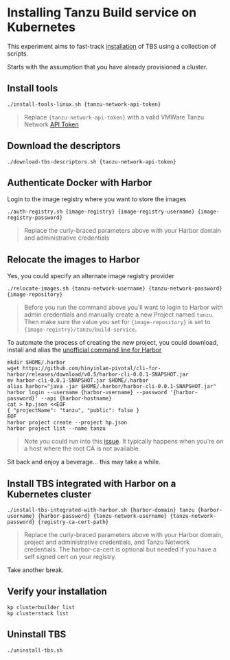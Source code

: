 # Installing Tanzu Build service on Kubernetes

This experiment aims to fast-track [installation](https://docs.pivotal.io/build-service/1-2/installing.html) of TBS using a collection of scripts.

Starts with the assumption that you have already provisioned a cluster.

## Install tools

```
./install-tools-linux.sh {tanzu-network-api-token}
```
> Replace `{tanzu-network-api-token}` with a valid VMWare Tanzu Network [API Token](https://network.pivotal.io/users/dashboard/edit-profile)

## Download the descriptors

```
./download-tbs-descriptors.sh {tanzu-network-api-token}
```

## Authenticate Docker with Harbor

Login to the image registry where you want to store the images

```
./auth-registry.sh {image-registry} {image-registry-username} {image-registry-password}
```
> Replace the curly-braced parameters above with your Harbor domain and administrative credentials

## Relocate the images to Harbor

Yes, you could specify an alternate image registry provider

```
./relocate-images.sh {tanzu-network-username} {tanzu-network-password} {image-repository}
```

> Before you run the command above you'll want to login to Harbor with admin credentials and manually create a new Project named `tanzu`.  Then make sure the value you set for `{image-repository}` is set to `{image-registry}/tanzu/build-service`.

To automate the process of creating the new project, you could download, install and alias the [unofficial command line for Harbor](https://github.com/hinyinlam/cli-for-harbor)

```
mkdir $HOME/.harbor
wget https://github.com/hinyinlam-pivotal/cli-for-harbor/releases/download/v0.5/harbor-cli-0.0.1-SNAPSHOT.jar
mv harbor-cli-0.0.1-SNAPSHOT.jar $HOME/.harbor
alias harbor="java -jar $HOME/.harbor/harbor-cli-0.0.1-SNAPSHOT.jar"
harbor login --username {harbor-username} --password '{harbor-password}' --api {harbor-hostname}
cat > hp.json <<EOF
{ "projectName": "tanzu", "public": false }
EOF
harbor project create --project hp.json
harbor project list --name tanzu
```
> Note you could run into this [issue](https://github.com/hinyinlam/cli-for-harbor/issues/2).  It typically happens when you're on a host where the root CA is not available.



Sit back and enjoy a beverage... this may take a while.

## Install TBS integrated with Harbor on a Kubernetes cluster

```
./install-tbs-integrated-with-harbor.sh {harbor-domain} tanzu {harbor-username} {harbor-password} {tanzu-network-username} {tanzu-network-password} {registry-ca-cert-path}
```
> Replace the curly-braced parameters above with your Harbor domain, project and administrative credentials, and Tanzu Network credentials.  The harbor-ca-cert is optional but needed if you have a self signed cert on your registry.

Take another break.

## Verify your installation

```
kp clusterbuilder list
kp clusterstack list
```

## Uninstall TBS

```
./uninstall-tbs.sh
```